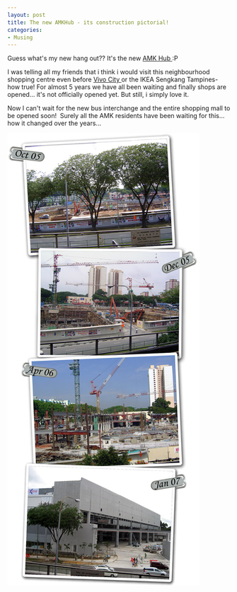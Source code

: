 ```yaml
---
layout: post
title: The new AMKHub - its construction pictorial!
categories:
- Musing
---
```


Guess what's my new hang out?? It's the new [AMK Hub ](http://en.wikipedia.org/wiki/AMK_Hub):P

I was telling all my friends that i think i would visit this neighbourhood shopping centre even before [Vivo City ](http://www.vivocity.com.sg/home2.html)or the IKEA Sengkang Tampines- how true! For almost 5 years we have all been waiting and finally shops are opened... it's not officially opened yet. But still, i simply love it.

Now I can't wait for the new bus interchange and the entire shopping mall to be opened soon!  Surely all the AMK residents have been waiting for this... how it changed over the years...

![](/img/amk87643786.jpg)
